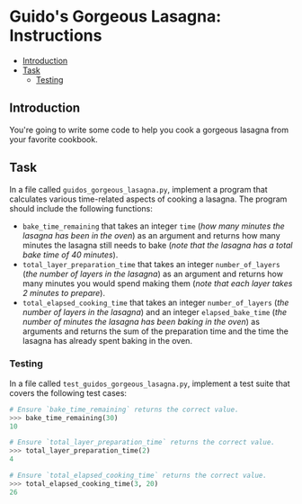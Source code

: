 # Guido's Gorgeous Lasagna: Instructions

- [Introduction](#introduction)
- [Task](#task)
  - [Testing](#testing)

## Introduction

You're going to write some code to help you cook a gorgeous lasagna from your
favorite cookbook.

## Task

In a file called `guidos_gorgeous_lasagna.py`, implement a program that
calculates various time-related aspects of cooking a lasagna. The program should
include the following functions:

- `bake_time_remaining` that takes an integer `time` (_how many minutes the
  lasagna has been in the oven_) as an argument and returns how many minutes the
  lasagna still needs to bake (_note that the lasagna has a total bake time of
  40 minutes_).
- `total_layer_preparation_time` that takes an integer `number_of_layers` (_the
  number of layers in the lasagna_) as an argument and returns how many minutes
  you would spend making them (_note that each layer takes 2 minutes to
  prepare_).
- `total_elapsed_cooking_time` that takes an integer `number_of_layers` (_the
  number of layers in the lasagna_) and an integer `elapsed_bake_time` (_the
  number of minutes the lasagna has been baking in the oven_) as arguments and
  returns the sum of the preparation time and the time the lasagna has already
  spent baking in the oven.

### Testing

In a file called `test_guidos_gorgeous_lasagna.py`, implement a test suite that
covers the following test cases:

```python
# Ensure `bake_time_remaining` returns the correct value.
>>> bake_time_remaining(30)
10

# Ensure `total_layer_preparation_time` returns the correct value.
>>> total_layer_preparation_time(2)
4

# Ensure `total_elapsed_cooking_time` returns the correct value.
>>> total_elapsed_cooking_time(3, 20)
26
```
